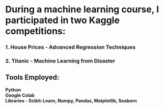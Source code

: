# During a machine learning course, I participated in two Kaggle competitions:
### 1. House Prices - Advanced Regression Techniques
### 2. Titanic - Machine Learning from Disaster
 
## Tools Employed:
**Python**<br />
**Google Colab**<br />
**Libraries - Scikit-Learn, Numpy, Pandas, Matplotlib, Seaborn** <br />

